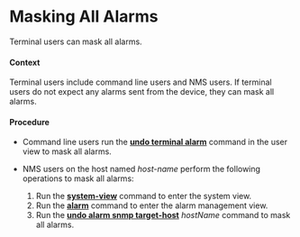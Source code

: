 Masking All Alarms
==================

Terminal users can mask all alarms.

#### Context

Terminal users include command line users and NMS users. If terminal users do not expect any alarms sent from the device, they can mask all alarms.


#### Procedure

* Command line users run the [**undo terminal alarm**](cmdqueryname=undo+terminal+alarm) command in the user view to mask all alarms.
* NMS users on the host named *host-name* perform the following operations to mask all alarms:
  
  
  1. Run the [**system-view**](cmdqueryname=system-view) command to enter the system view.
  2. Run the [**alarm**](cmdqueryname=alarm) command to enter the alarm management view.
  3. Run the [**undo alarm snmp target-host**](cmdqueryname=undo+alarm+snmp+target-host) *hostName* command to mask all alarms.